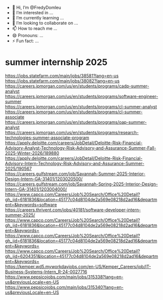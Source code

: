 - 👋 Hi, I’m @FredyDomleu
- 👀 I’m interested in ...
- 🌱 I’m currently learning ...
- 💞️ I’m looking to collaborate on ...
- 📫 How to reach me ...
- 😄 Pronouns: ...
- ⚡ Fun fact: ...

<!---
FredyDomleu/FredyDomleu is a ✨ special ✨ repository because its `README.md` (this file) appears on your GitHub profile.
You can click the Preview link to take a look at your changes.
--->


# summer internship 2025

https://jobs.statefarm.com/main/jobs/38581?lang=en-us       
https://jobs.statefarm.com/main/jobs/38082?lang=en-us   
https://careers.jpmorgan.com/us/en/students/programs/cadp-summer-analyst       
https://careers.jpmorgan.com/us/en/students/programs/software-engineer-summer    
https://careers.jpmorgan.com/us/en/students/programs/cl-summer-analyst    
https://careers.jpmorgan.com/us/en/students/programs/cl-summer-associate    
https://careers.jpmorgan.com/us/en/students/programs/oap-summer-analyst    
https://careers.jpmorgan.com/us/en/students/programs/research-technologies-summer-associate-program     
https://apply.deloitte.com/careers/JobDetail/Deloitte-Risk-Financial-Advisory-Analyst-Technology-Risk-Advisory-and-Assurance-Summer-Fall-2025-Winter-2026/189880    
https://apply.deloitte.com/careers/JobDetail/Deloitte-Risk-Financial-Advisory-Intern-Technology-Risk-Advisory-and-Assurance-Summer-2025/190567     
https://careers.gulfstream.com/job/Savannah-Summer-2025-Interior-Design-Intern-GA-31401/1203020500/     
https://careers.gulfstream.com/job/Savannah-Spring-2025-Interior-Design-Intern-GA-31401/1203004000/        
https://www.capco.com/Careers/Job%20Search/Office%20Detail?gh_jid=6181836&location=45177c04d8104de2a569e08218d2ad16&department=&keywords=software    
https://careers.thrivent.com/jobs/40181/software-developer-intern-summer-2025/      
https://www.capco.com/Careers/Job%20Search/Office%20Detail?gh_jid=6181836&location=45177c04d8104de2a569e08218d2ad16&department=&keywords=     
https://www.capco.com/Careers/Job%20Search/Office%20Detail?gh_jid=6181836&location=45177c04d8104de2a569e08218d2ad16&department=&keywords=    
https://www.capco.com/Careers/Job%20Search/Office%20Detail?gh_jid=6204351&location=45177c04d8104de2a569e08218d2ad16&department=&keywords=     
https://kemper.wd5.myworkdayjobs.com/en-US/Kemper_Careers/job/IT-Business-Systems-Intern_R-24-0027716         
https://www.pepsicojobs.com/main/jobs/315338?lang=en-us&previousLocale=en-US                      
https://www.pepsicojobs.com/main/jobs/315340?lang=en-us&previousLocale=en-US                  



